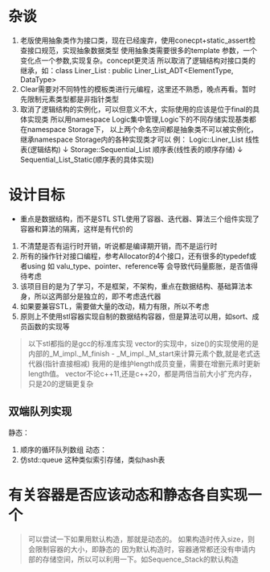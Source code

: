 # 杂谈
1. 老版使用抽象类作为接口类，现在已经废弃，使用conecpt+static_assert检查接口规范，实现抽象数据类型
使用抽象类需要很多的template 参数，一个变化点一个参数,实现复杂。concept更灵活
所以取消了逻辑结构对接口类的继承，如：class Liner_List : public Liner_List_ADT<ElementType, DataType>
2. Clear需要对不同特性的模板类进行元编程，这里还不熟悉，晚点再看。暂时先限制元素类型都是非指针类型
3. 取消了逻辑结构的实例化，可以但意义不大，实际使用的应该是位于final的具体实现类
所以用namespace Logic集中管理,Logic下的不同存储实现基类都在namespace Storage下，
以上两个命名空间都是抽象类不可以被实例化，继承namespace Storage内的各种实现类才可以
例： 
Logic::Liner_List   线性表(逻辑结构) 
↓
Storage::Sequential_List 顺序表(线性表的顺序存储) 
↓
Sequential_List_Static(顺序表的具体实现)

# 设计目标
- 重点是数据结构，而不是STL
STL使用了容器、迭代器、算法三个组件实现了容器和算法的隔离，这样是有代价的
1. 不清楚是否有运行时开销，听说都是编译期开销，而不是运行时
2. 所有的操作针对接口编程，参考Allocator的4个接口，还有很多的typedef或者using 如 valu_type、pointer、reference等
会导致代码量膨胀，是否值得待考虑
3. 该项目目的是为了学习，不是框架，不架构，重点在数据结构、基础算法本身，所以这两部分是独立的，即不考虑迭代器
4. 如果要兼容STL，需要做大量的改动，精力有限，所以不考虑
5. 原则上不使用stl容器实现自制的数据结构容器，但是算法可以用，如sort、成员函数的实现等


> 以下stl都指的是gcc的标准库实现
vector的实现中，size()的实现使用的是内部的_M_impl._M_finish - _M_impl._M_start来计算元素个数,就是老式迭代器(指针直接相减)
我用的是维护length成员变量，需要在增删元素时更新length值。
vector不论c++11,还是c++20，都是两倍当前大小扩充内存，只是20的逻辑更复杂

## 双端队列实现
静态：
1. 顺序的循环队列数组
动态：
1. 仿std::queue 这种类似索引存储，类似hash表


# 有关容器是否应该动态和静态各自实现一个
> 可以尝试一下如果用默认构造，那就是动态的。
如果构造时传入size，则会限制容器的大小，即静态的
因为默认构造时，容器通常都还没有申请内部的存储空间，所以可以利用一下。如Sequence_Stack的默认构造

